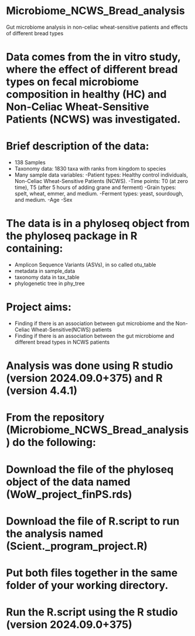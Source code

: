 # Microbiome_NCWS_Bread_analysis
Gut microbiome analysis in non-celiac wheat-sensitive patients and effects of different bread types

# Data comes from the in vitro study, where the effect of different bread types on fecal microbiome composition in healthy (HC) and Non-Celiac Wheat-Sensitive Patients (NCWS) was investigated.
# Brief description of the data:
- 138 Samples
- Taxonomy data: 1830 taxa with ranks from kingdom to species
- Many sample data variables:
	-Patient types: Healthy control individuals, Non-Celiac Wheat-Sensitive Patients (NCWS).
	-Time points: T0 (at zero time), T5 (after 5 hours of adding grane and ferment)
	-Grain types: spelt, wheat, emmer, and medium.
	-Ferment types: yeast, sourdough, and medium.
	-Age
	-Sex

# The data is in a phyloseq object from the phyloseq package in R containing:
- Amplicon Sequence Variants (ASVs), in so called otu_table
- metadata in sample_data
- taxonomy data in tax_table
- phylogenetic tree in phy_tree

# Project aims: 

- Finding if there is an association between gut microbiome and the Non-Celiac Wheat-Sensitive(NCWS) patients
- Finding if there is an association between the gut microbiome and different bread types in NCWS patients

# Analysis was done using R studio (version 2024.09.0+375) and R (version 4.4.1)

# From the repository (Microbiome_NCWS_Bread_analysis) do the following:
# Download the file of the phyloseq object of the data named (WoW_project_finPS.rds) 
# Download the file of R.script to run the analysis named (Scient._program_project.R) 
# Put both files together in the same folder of your working directory.
# Run the R.script using the R studio (version 2024.09.0+375)
